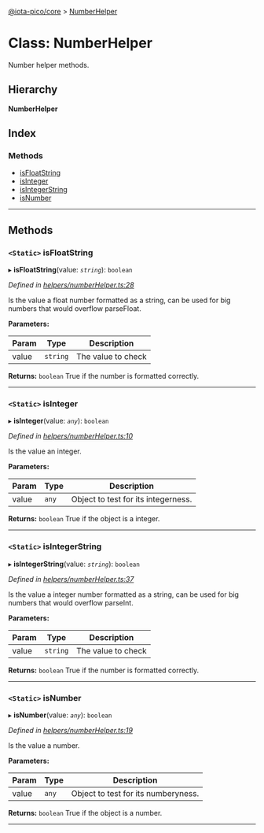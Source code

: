 [@iota-pico/core](../README.md) > [NumberHelper](../classes/numberhelper.md)

# Class: NumberHelper

Number helper methods.

## Hierarchy

**NumberHelper**

## Index

### Methods

* [isFloatString](numberhelper.md#isfloatstring)
* [isInteger](numberhelper.md#isinteger)
* [isIntegerString](numberhelper.md#isintegerstring)
* [isNumber](numberhelper.md#isnumber)

---

## Methods

<a id="isfloatstring"></a>

### `<Static>` isFloatString

▸ **isFloatString**(value: *`string`*): `boolean`

*Defined in [helpers/numberHelper.ts:28](https://github.com/iota-pico/core/blob/ab219f5/src/helpers/numberHelper.ts#L28)*

Is the value a float number formatted as a string, can be used for big numbers that would overflow parseFloat.

**Parameters:**

| Param | Type | Description |
| ------ | ------ | ------ |
| value | `string` |  The value to check |

**Returns:** `boolean`
True if the number is formatted correctly.

___
<a id="isinteger"></a>

### `<Static>` isInteger

▸ **isInteger**(value: *`any`*): `boolean`

*Defined in [helpers/numberHelper.ts:10](https://github.com/iota-pico/core/blob/ab219f5/src/helpers/numberHelper.ts#L10)*

Is the value an integer.

**Parameters:**

| Param | Type | Description |
| ------ | ------ | ------ |
| value | `any` |  Object to test for its integerness. |

**Returns:** `boolean`
True if the object is a integer.

___
<a id="isintegerstring"></a>

### `<Static>` isIntegerString

▸ **isIntegerString**(value: *`string`*): `boolean`

*Defined in [helpers/numberHelper.ts:37](https://github.com/iota-pico/core/blob/ab219f5/src/helpers/numberHelper.ts#L37)*

Is the value a integer number formatted as a string, can be used for big numbers that would overflow parseInt.

**Parameters:**

| Param | Type | Description |
| ------ | ------ | ------ |
| value | `string` |  The value to check |

**Returns:** `boolean`
True if the number is formatted correctly.

___
<a id="isnumber"></a>

### `<Static>` isNumber

▸ **isNumber**(value: *`any`*): `boolean`

*Defined in [helpers/numberHelper.ts:19](https://github.com/iota-pico/core/blob/ab219f5/src/helpers/numberHelper.ts#L19)*

Is the value a number.

**Parameters:**

| Param | Type | Description |
| ------ | ------ | ------ |
| value | `any` |  Object to test for its numberyness. |

**Returns:** `boolean`
True if the object is a number.

___

